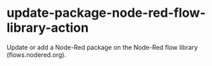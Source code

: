 # update-package-node-red-flow-library-action
Update or add a Node-Red package on the Node-Red flow library (flows.nodered.org).
